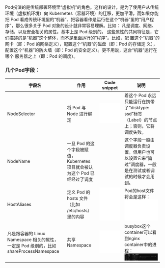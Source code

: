 Pod扮演的是传统部署环境里“虚拟机”的角色。这样的设计，是为了使用户从传统环境（虚拟机环境）向
Kubernetes（容器环境）的迁移，更加平滑。而如果你能把 Pod 看成传统环境里的“机器”、把容器看作是运行在这个“机器”里的“用户程
序”，那么很多关于 Pod 对象的设计就非常容易理解。比如： 凡是调度、网络、存储，以及安全相关的属性，基本上是 Pod 级别的。
这些属性的共同特征是，它们描述的是“机器”这个整体，而不是里面运行的“程序”。比如，配
置这个“机器”的网卡（即：Pod 的网络定义），配置这个“机器”的磁盘（即：Pod 的存储定
义），配置这个“机器”的防火墙（即：Pod 的安全定义）。更不用说，这台“机器”运行在哪个
服务器之上（即：Pod 的调度）。

### 几个Pod字段：
| 字段名                                                       | 作用                                                         | Code snippet                                                 | 说明                                                         |
| ------------------------------------------------------------ | ------------------------------------------------------------ | ------------------------------------------------------------ | ------------------------------------------------------------ |
| NodeSelector                                                 | 将 Pod 与 Node 进行绑定                                      | ![carbon](https://raw.githubusercontent.com/boatrainlsz/my-image-hosting/main/carbon.svg) | 着这个 Pod 永远只能运行在携带了“disktype: ssd”标签（Label）的节点上；否则，它将调度失败。 |
| NodeName                                                     | 一旦 Pod 的这个字段被赋值，Kubernetes 项目就会被认为这个 Pod 已经经过了调度 |                                                              | 这个字段一般由调度器负责设置，但用户也可以设置它来“骗过”调度器，一般是在测试或者调试的时候才会用到。 |
| HostAliases                                                  | 定义 Pod 的 hosts 文件（比如 /etc/hosts）里的内容            | ![carbon11](https://raw.githubusercontent.com/boatrainlsz/my-image-hosting/main/carbon11.svg) | Pod的host文件将会是这样：![](https://raw.githubusercontent.com/boatrainlsz/my-image-hosting/main/carbon111.svg) |
| 凡是跟容器的 Linux Namespace 相关的属性，一定是 Pod 级别的，比如shareProcessNamespace | 共享Namespace                                                | ![carbon (1)](https://raw.githubusercontent.com/boatrainlsz/my-image-hosting/main/carbon%20(1).svg) | busybox这个container可以看到nginx  container中的进程：![image-20220307104506788](https://raw.githubusercontent.com/boatrainlsz/my-image-hosting/main/image-20220307104506788.png) |

